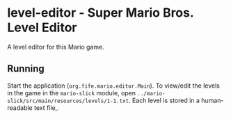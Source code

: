# level-editor - Super Mario Bros. Level Editor
A level editor for this Mario game.

## Running
Start the application (`org.fife.mario.editor.Main`).  To view/edit the
levels in the game in the `mario-slick` module, open
`../mario-slick/src/main/resources/levels/1-1.txt`.  Each level is stored
in a human-readable text file,.

